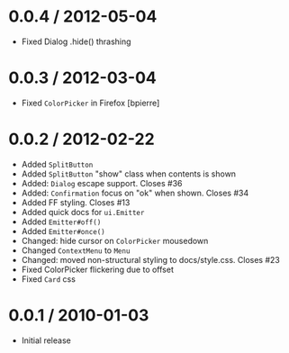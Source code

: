 
0.0.4 / 2012-05-04 
==================

  * Fixed Dialog .hide() thrashing

0.0.3 / 2012-03-04 
==================

  * Fixed `ColorPicker` in Firefox [bpierre]

0.0.2 / 2012-02-22 
==================

  * Added `SplitButton`
  * Added `SplitButton` "show" class when contents is shown
  * Added: `Dialog` escape support. Closes #36
  * Added: `Confirmation` focus on "ok" when shown. Closes #34
  * Added FF styling. Closes #13
  * Added quick docs for `ui.Emitter`
  * Added `Emitter#off()`
  * Added `Emitter#once()`
  * Changed: hide cursor on `ColorPicker` mousedown
  * Changed `ContextMenu` to `Menu`
  * Changed: moved non-structural styling to docs/style.css. Closes #23
  * Fixed ColorPicker flickering due to offset
  * Fixed `Card` css

0.0.1 / 2010-01-03
==================

  * Initial release
